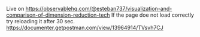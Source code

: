 Live on https://observablehq.com/@esteban737/visualization-and-comparison-of-dimension-reduction-tech
If the page doe not load correctly try reloading it after 30 sec.
https://documenter.getpostman.com/view/13964914/TVsvh7CJ

